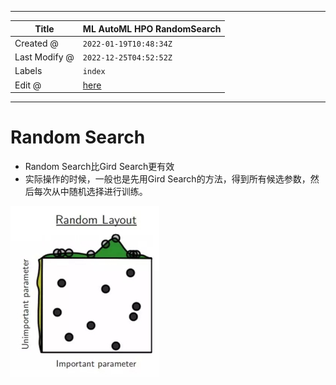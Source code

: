 -----

| Title         | ML AutoML HPO RandomSearch                            |
| ------------- | ----------------------------------------------------- |
| Created @     | `2022-01-19T10:48:34Z`                                |
| Last Modify @ | `2022-12-25T04:52:52Z`                                |
| Labels        | `index`                                               |
| Edit @        | [here](https://github.com/junxnone/aiwiki/issues/204) |

-----

# Random Search

  - Random Search比Gird Search更有效
  - 实际操作的时候，一般也是先用Gird Search的方法，得到所有候选参数，然后每次从中随机选择进行训练。

![image](media/bd78b5653bfeb5dc455e3754f9ebc95c569c9ea4.png)
